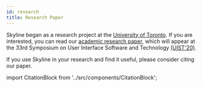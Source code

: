 ```yaml
---
id: research
title: Research Paper
---
```


Skyline began as a research project at the [University of
Toronto](https://web.cs.toronto.edu). If you are interested, you can read our
[academic research paper](/paper), which will appear at the 33rd Symposium on
User Interface Software and Technology
[(UIST'20)](https://uist.acm.org/uist2020).

If you use Skyline in your research and find it useful, please consider citing
our paper.

import CitationBlock from '../src/components/CitationBlock';

<CitationBlock />
